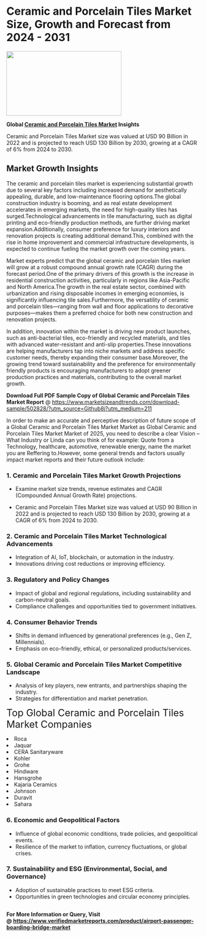 <H1>Ceramic and Porcelain Tiles Market Size, Growth and Forecast from 2024 - 2031</H1><img class="aligncenter size-medium wp-image-584254" src="https://thirdeyenews.in/wp-content/uploads/2024/09/Global-Market-Research-300x168.jpeg" alt="" width="300" height="168" /><p><strong>Global&nbsp;<a href="https://www.marketsizeandtrends.com/download-sample/502828/?utm_source=Github8j?utm_medium=211">Ceramic and Porcelain Tiles Market</a> Insights</strong></p><p>Ceramic and Porcelain Tiles Market size was valued at USD 90 Billion in 2022 and is projected to reach USD 130 Billion by 2030, growing at a CAGR of 6% from 2024 to 2030.</p><p><h2>Market Growth Insights</h2> <p>The ceramic and porcelain tiles market is experiencing substantial growth due to several key factors including increased demand for aesthetically appealing, durable, and low-maintenance flooring options.The global construction industry is booming, and as real estate development accelerates in emerging markets, the need for high-quality tiles has surged.Technological advancements in tile manufacturing, such as digital printing and eco-friendly production methods, are further driving market expansion.Additionally, consumer preference for luxury interiors and renovation projects is creating additional demand.This, combined with the rise in home improvement and commercial infrastructure developments, is expected to continue fueling the market growth over the coming years.</p> <p>Market experts predict that the global ceramic and porcelain tiles market will grow at a robust compound annual growth rate (CAGR) during the forecast period.One of the primary drivers of this growth is the increase in residential construction activities, particularly in regions like Asia-Pacific and North America.The growth in the real estate sector, combined with urbanization and rising disposable incomes in emerging economies, is significantly influencing tile sales.Furthermore, the versatility of ceramic and porcelain tiles—ranging from wall and floor applications to decorative purposes—makes them a preferred choice for both new construction and renovation projects.</p> <p>In addition, innovation within the market is driving new product launches, such as anti-bacterial tiles, eco-friendly and recycled materials, and tiles with advanced water-resistant and anti-slip properties.These innovations are helping manufacturers tap into niche markets and address specific customer needs, thereby expanding their consumer base.Moreover, the growing trend toward sustainability and the preference for environmentally friendly products is encouraging manufacturers to adopt greener production practices and materials, contributing to the overall market growth.</p> <p><span class=""><strong>Download Full PDF Sample Copy of Global Ceramic and Porcelain Tiles Market Report</strong> @ <a href="https://www.marketsizeandtrends.com/download-sample/502828/?utm_source=Github8j?utm_medium=211" target="_blank">https://www.marketsizeandtrends.com/download-sample/502828/?utm_source=Github8j?utm_medium=211</a></span></p><p>In order to make an accurate and perceptive description of future scope of a Global&nbsp;Ceramic and Porcelain Tiles Market Market as Global&nbsp;Ceramic and Porcelain Tiles Market Market of 2025, you need to describe a clear Vision &ndash; What Industry or Linda can you think of for example: Quote from a Technology, healthcare, automotive, renewable energy, name the market you are Reffering to.However, some general trends and factors usually impact market reports and their future outlook include:</p><h3>1.&nbsp;<strong>Ceramic and Porcelain Tiles Market Growth Projections</strong></h3><ul><li>Examine market size trends, revenue estimates and CAGR (Compounded Annual Growth Rate) projections.</li><li><p>Ceramic and Porcelain Tiles Market size was valued at USD 90 Billion in 2022 and is projected to reach USD 130 Billion by 2030, growing at a CAGR of 6% from 2024 to 2030.</p></li></ul><h3>2.&nbsp;<strong>Ceramic and Porcelain Tiles Market Technological Advancements</strong></h3><ul><li>Integration of AI, IoT, blockchain, or automation in the industry.</li><li>Innovations driving cost reductions or improving efficiency.</li></ul><h3>3.&nbsp;<strong>Regulatory and Policy Changes</strong></h3><ul><li>Impact of global and regional regulations, including sustainability and carbon-neutral goals.</li><li>Compliance challenges and opportunities tied to government initiatives.</li></ul><h3>4.&nbsp;<strong>Consumer Behavior Trends</strong></h3><ul><li>Shifts in demand influenced by generational preferences (e.g., Gen Z, Millennials).</li><li>Emphasis on eco-friendly, ethical, or personalized products/services.</li></ul><h3>5.&nbsp;<strong>Global Ceramic and Porcelain Tiles Market Competitive Landscape</strong></h3><ul><li>Analysis of key players, new entrants, and partnerships shaping the industry.</li><li>Strategies for differentiation and market penetration.</li></ul><p data-pm-slice="1 1 []"><span style="color: inherit; font-family: inherit; font-size: 25px;">Top Global Ceramic and Porcelain Tiles Market Companies</span></p><div class="" data-test-id=""><p><li>Roca</li><li> Jaquar</li><li> CERA Sanitaryware</li><li> Kohler</li><li> Grohe</li><li> Hindware</li><li> Hansgrohe</li><li> Kajaria Ceramics</li><li> Johnson</li><li> Duravit</li><li> Sahara</li></p></div><h3>6.&nbsp;<strong>Economic and Geopolitical Factors</strong></h3><ul><li>Influence of global economic conditions, trade policies, and geopolitical events.</li><li>Resilience of the market to inflation, currency fluctuations, or global crises.</li></ul><h3>7.&nbsp;<strong>Sustainability and ESG (Environmental, Social, and Governance)</strong></h3><ul><li>Adoption of sustainable practices to meet ESG criteria.</li><li>Opportunities in green technologies and circular economy principles.</li></ul><h2><strong style="font-size: 14px;">For More Information or Query, Visit @&nbsp;</strong><a style="background-color: #ffffff; font-size: 14px;" href="https://www.marketsizeandtrends.com/report/ceramic-and-porcelain-tiles-market/" target="_blank">https://www.verifiedmarketreports.com/product/airport-passenger-boarding-bridge-market</a></h2>